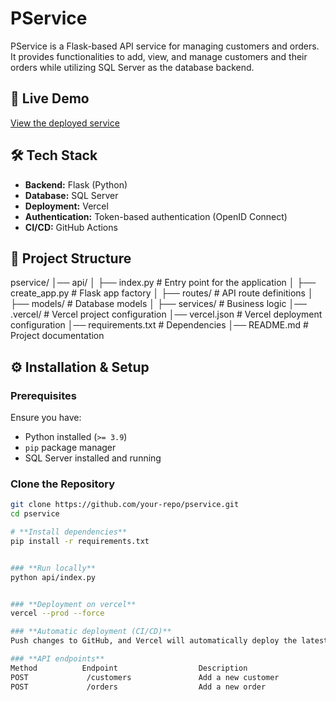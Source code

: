 # **PService**

PService is a Flask-based API service for managing customers and orders. It provides functionalities to add, view, and manage customers and their orders while utilizing SQL Server as the database backend.

## **🚀 Live Demo**
[View the deployed service](https://pservice-vvj1rep78-emmanuel-sandes-projects.vercel.app)

## **🛠 Tech Stack**
- **Backend:** Flask (Python)
- **Database:** SQL Server
- **Deployment:** Vercel
- **Authentication:** Token-based authentication (OpenID Connect)
- **CI/CD:** GitHub Actions

## **📂 Project Structure**
pservice/
│── api/
│   ├── index.py       # Entry point for the application
│   ├── create_app.py  # Flask app factory
│   ├── routes/        # API route definitions
│   ├── models/        # Database models
│   ├── services/      # Business logic
│── .vercel/           # Vercel project configuration
│── vercel.json        # Vercel deployment configuration
│── requirements.txt   # Dependencies
│── README.md          # Project documentation


## **⚙️ Installation & Setup**
### **Prerequisites**
Ensure you have:
- Python installed (`>= 3.9`)
- `pip` package manager
- SQL Server installed and running

### **Clone the Repository**
```bash
git clone https://github.com/your-repo/pservice.git
cd pservice

# **Install dependencies**
pip install -r requirements.txt


### **Run locally**
python api/index.py


### **Deployment on vercel**
vercel --prod --force

### **Automatic deployment (CI/CD)**
Push changes to GitHub, and Vercel will automatically deploy the latest commit.

### **API endpoints**
Method     	    Endpoint                  Description
POST             /customers               Add a new customer
POST             /orders                  Add a new order